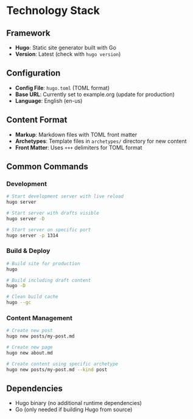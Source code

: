 # Technology Stack

## Framework
- **Hugo**: Static site generator built with Go
- **Version**: Latest (check with `hugo version`)

## Configuration
- **Config File**: `hugo.toml` (TOML format)
- **Base URL**: Currently set to example.org (update for production)
- **Language**: English (en-us)

## Content Format
- **Markup**: Markdown files with TOML front matter
- **Archetypes**: Template files in `archetypes/` directory for new content
- **Front Matter**: Uses `+++` delimiters for TOML format

## Common Commands

### Development
```bash
# Start development server with live reload
hugo server

# Start server with drafts visible
hugo server -D

# Start server on specific port
hugo server -p 1314
```

### Build & Deploy
```bash
# Build site for production
hugo

# Build including draft content
hugo -D

# Clean build cache
hugo --gc
```

### Content Management
```bash
# Create new post
hugo new posts/my-post.md

# Create new page
hugo new about.md

# Create content using specific archetype
hugo new posts/my-post.md --kind post
```

## Dependencies
- Hugo binary (no additional runtime dependencies)
- Go (only needed if building Hugo from source)